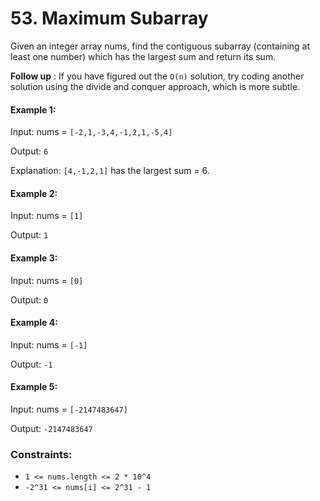 # 53. Maximum Subarray

Given an integer array nums, find the contiguous subarray 
(containing at least one number) which has the largest sum
 and return its sum.

**Follow up** : If you have figured out the `O(n)` solution, 
try coding another solution using the divide and conquer approach, 
which is more subtle.

#### Example 1:

Input: nums = `[-2,1,-3,4,-1,2,1,-5,4]`

Output: `6`

Explanation: `[4,-1,2,1]` has the largest sum = 6.

#### Example 2:

Input: nums = `[1]`

Output: `1`

#### Example 3:

Input: nums = `[0]`

Output: `0`

#### Example 4:

Input: nums = `[-1]`

Output: `-1`

#### Example 5:

Input: nums = `[-2147483647]`

Output: `-2147483647`
 

### Constraints:

* `1 <= nums.length <= 2 * 10^4`
* `-2^31 <= nums[i] <= 2^31 - 1`

